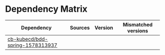 # Dependency Matrix

Dependency | Sources | Version | Mismatched versions
---------- | ------- | ------- | -------------------
[cb-kubecd/bdd-spring-1578313937](https://github.com/cb-kubecd/bdd-spring-1578313937.git) |  | []() | 

